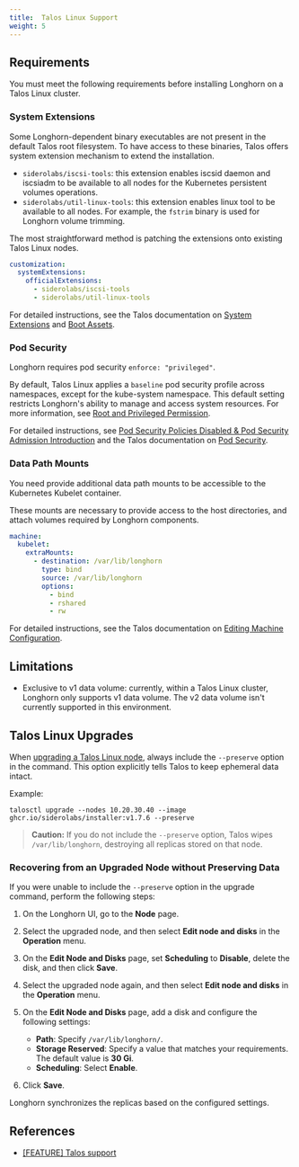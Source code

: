 ```yaml
---
title:  Talos Linux Support
weight: 5
---
```


## Requirements

You must meet the following requirements before installing Longhorn on a Talos Linux cluster.

### System Extensions

Some Longhorn-dependent binary executables are not present in the default Talos root filesystem. To have access to these binaries, Talos offers system extension mechanism to extend the installation.

- `siderolabs/iscsi-tools`: this extension enables iscsid daemon and iscsiadm to be available to all nodes for the Kubernetes persistent volumes operations.
- `siderolabs/util-linux-tools`: this extension enables linux tool to be available to all nodes. For example, the `fstrim` binary is used for Longhorn volume trimming.

The most straightforward method is patching the extensions onto existing Talos Linux nodes.

```yaml
customization:
  systemExtensions:
    officialExtensions:
      - siderolabs/iscsi-tools
      - siderolabs/util-linux-tools
```

For detailed instructions, see the Talos documentation on [System Extensions](https://www.talos.dev/v1.6/talos-guides/configuration/system-extensions/) and [Boot Assets](https://www.talos.dev/v1.6/talos-guides/install/boot-assets/).

### Pod Security

Longhorn requires pod security `enforce: "privileged"`.


By default, Talos Linux applies a `baseline` pod security profile across namespaces, except for the kube-system namespace. This default setting restricts Longhorn's ability to manage and access system resources. For more information, see [Root and Privileged Permission](../../../deploy/install/#root-and-privileged-permission).

For detailed instructions, see [Pod Security Policies Disabled & Pod Security Admission Introduction](../../../important-notes/#pod-security-policies-disabled--pod-security-admission-introduction) and the Talos documentation on [Pod Security](https://www.talos.dev/v1.6/kubernetes-guides/configuration/pod-security/).

### Data Path Mounts

You need provide additional data path mounts to be accessible to the Kubernetes Kubelet container.

These mounts are necessary to provide access to the host directories, and attach volumes required by Longhorn components.

```yaml
machine:
  kubelet:
    extraMounts:
      - destination: /var/lib/longhorn
        type: bind
        source: /var/lib/longhorn
        options:
          - bind
          - rshared
          - rw
```

For detailed instructions, see the Talos documentation on [Editing Machine Configuration](https://www.talos.dev/v1.6/talos-guides/configuration/editing-machine-configuration/).

## Limitations

- Exclusive to v1 data volume: currently, within a Talos Linux cluster, Longhorn only supports v1 data volume. The v2 data volume isn't currently supported in this environment.

## Talos Linux Upgrades

When [upgrading a Talos Linux node](https://www.talos.dev/v1.7/talos-guides/upgrading-talos/#talosctl-upgrade), always include the `--preserve` option in the command. This option explicitly tells Talos to keep ephemeral data intact.

Example:

```
talosctl upgrade --nodes 10.20.30.40 --image ghcr.io/siderolabs/installer:v1.7.6 --preserve
```

> **Caution:**
> If you do not include the `--preserve` option, Talos wipes `/var/lib/longhorn`, destroying all replicas stored on that node.

### Recovering from an Upgraded Node without Preserving Data

If you were unable to include the `--preserve` option in the upgrade command, perform the following steps:

1. On the Longhorn UI, go to the **Node** page.

1. Select the upgraded node, and then select **Edit node and disks** in the **Operation** menu.

1. On the **Edit Node and Disks** page, set **Scheduling** to **Disable**, delete the disk, and then click **Save**.

1. Select the upgraded node again, and then select **Edit node and disks** in the **Operation** menu.

1. On the **Edit Node and Disks** page, add a disk and configure the following settings:

    - **Path**: Specify `/var/lib/longhorn/`.
    - **Storage Reserved**: Specify a value that matches your requirements. The default value is **30 Gi**. 
    - **Scheduling**: Select **Enable**.

1. Click **Save**.

Longhorn synchronizes the replicas based on the configured settings.

## References

- [[FEATURE] Talos support](https://github.com/longhorn/longhorn/issues/3161)
